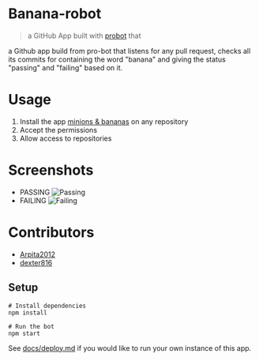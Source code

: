 # Banana-robot

> a GitHub App built with [probot](https://github.com/probot/probot) that 

a Github app build from pro-bot that listens for any pull request, checks all its commits for containing the word "banana" and giving the status "passing" and "failing" based on it.

# Usage
1. Install the app [minions & bananas](https://github.com/apps/minions-bananas) on any repository
2. Accept the permissions
3. Allow access to repositories

# Screenshots
- PASSING
![Passing](https://github.com/dexter816/minions-bananas/blob/master/failing.png)
- FAILING
 ![Failing](https://github.com/dexter816/minions-bananas/blob/master/failing.png)

# Contributors
- [Arpita2012](https://github.com/Arpita2012)
- [dexter816](https://github.com/dexter816)

## Setup

```
# Install dependencies
npm install

# Run the bot
npm start
```

See [docs/deploy.md](docs/deploy.md) if you would like to run your own instance of this app.

